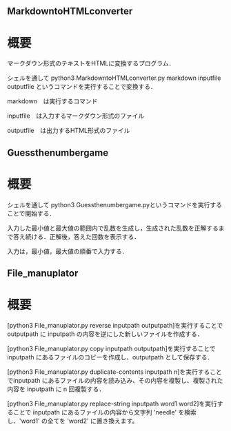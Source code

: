 ## MarkdowntoHTMLconverter
# 概要
マークダウン形式のテキストをHTMLに変換するプログラム．

シェルを通して python3 MarkdowntoHTMLconverter.py markdown inputfile outputfile というコマンドを実行することで変換する．

markdown　は実行するコマンド

inputfile　は入力するマークダウン形式のファイル

outputfile　は出力するHTML形式のファイル



## Guessthenumbergame
# 概要
シェルを通して python3 Guessthenumbergame.pyというコマンドを実行することで開始する．

入力した最小値と最大値の範囲内で乱数を生成し，生成された乱数を正解するまで答え続ける．正解後，答えた回数を表示する．

入力は，最小値，最大値の順番で入力する．


## File_manuplator
# 概要
[python3 File_manuplator.py reverse inputpath outputpath]を実行することでoutputpath に inputpath の内容を逆にした新しいファイルを作成する．

[python3 File_manuplator.py copy inputpath outputpath]を実行することでinputpath にあるファイルのコピーを作成し、outputpath として保存する．

[python3 File_manuplator.py duplicate-contents inputpath n]を実行することでinputpath にあるファイルの内容を読み込み、その内容を複製し、複製された内容を inputpath に n 回複製する．

[python3 File_manuplator.py replace-string inputpath word1 word2]を実行することで inputpath にあるファイルの内容から文字列 'needle' を検索し、'word1' の全てを 'word2' に置き換えます。
